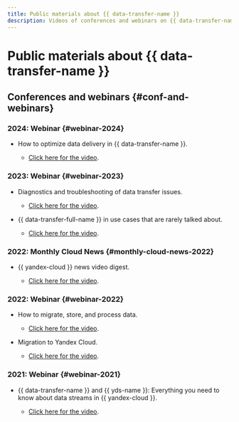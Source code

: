 ```yaml
---
title: Public materials about {{ data-transfer-name }}
description: Videos of conferences and webinars on {{ data-transfer-name }}.
---
```


# Public materials about {{ data-transfer-name }}

## Conferences and webinars {#conf-and-webinars}

### 2024: Webinar {#webinar-2024}

* How to optimize data delivery in {{ data-transfer-name }}.

   * [Click here for the video](https://www.youtube.com/watch?v=1BJ9YEASOeU).

### 2023: Webinar {#webinar-2023}

* Diagnostics and troubleshooting of data transfer issues.

  * [Click here for the video](https://www.youtube.com/watch?v=Why7zg8iIoI).

* {{ data-transfer-full-name }} in use cases that are rarely talked about.

  * [Click here for the video](https://www.youtube.com/watch?v=bzWmmPp6KFg).

### 2022: Monthly Cloud News {#monthly-cloud-news-2022}

* {{ yandex-cloud }} news video digest.

  * [Click here for the video](https://www.youtube.com/watch?v=LHCkGqButOI&t=1171s).

### 2022: Webinar {#webinar-2022}

* How to migrate, store, and process data.

  * [Click here for the video](https://www.youtube.com/watch?v=y3hGzN8t2r8).

* Migration to Yandex Cloud.

  * [Click here for the video](https://www.youtube.com/watch?v=8Quj0VI8mdo).

### 2021: Webinar {#webinar-2021}

* {{ data-transfer-name }} and {{ yds-name }}: Everything you need to know about data streams in {{ yandex-cloud }}.

  * [Click here for the video](https://www.youtube.com/watch?v=1tjrAPSLb_s).